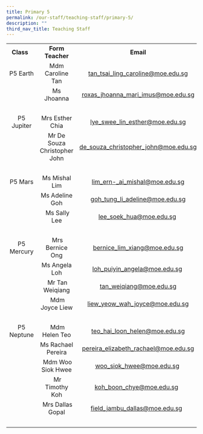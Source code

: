 ```yaml
---
title: Primary 5
permalink: /our-staff/teaching-staff/primary-5/
description: ""
third_nav_title: Teaching Staff
---
```

<table>
<tbody>
<tr>
<td style="text-align: center;"><b>Class&nbsp;&nbsp;</b><br>
</td>

<td style="text-align: center;"><b>Form Teacher</b></td>
<td style="text-align: center;"><b>Email</b>
</td>
</tr> 
<tr> 
<td style="text-align: center;"><br>P5 Earth<br><br>
</td>

<td style="text-align: center;">Mdm Caroline Tan<span style="text-align: left;"></span>
</td>
<td style="text-align: center;"><a href="mailto:tan_tsai_ling_caroline@moe.edu.sg" target="">tan_tsai_ling_caroline@moe.edu.sg</a><br>
</td>
</tr>
<tr>
<td>&nbsp;
</td>

<td style="text-align: center;">Ms Jhoanna</td>
<td style="text-align: center;"><a href="mailto:roxas_jhoanna_mari_imus@moe.edu.sg" target="">roxas_jhoanna_mari_imus@moe.edu.sg</a><br>
</td>
</tr>
<tr>
<td colspan="3">&nbsp;&nbsp;
</td>
</tr>
<tr>
<td style="text-align: center;">P5 Jupiter<br></td>

<td style="text-align: center;">Mrs Esther Chia<br></td>
<td style="text-align: center;"><a href="mailto:lye_swee_lin_esther@moe.edu.sg" target="">lye_swee_lin_esther@moe.edu.sg</a></td>
</tr>
<tr>
<td>&nbsp;</td>

<td style="text-align: center;">Mr De Souza Christopher John</td>
<td style="text-align: center;"><a href="mailto:de_souza_christopher_john@moe.edu.sg" target="">de_souza_christopher_john@moe.edu.sg</a><br></td>
</tr>
<tr>
<td colspan="3">&nbsp; &nbsp; &nbsp; &nbsp;
</td>
</tr>
<tr>
<td style="text-align: center;">P5 Mars</td>
<td style="text-align: center;">Ms Mishal Lim</td>
<td style="text-align: center;"><a href="mailto:lim_ern-_ai_mishal@moe.edu.sg" target="">lim_ern-_ai_mishal@moe.edu.sg</a><br></td>
</tr>

<tr>
<td></td>

<td style="text-align: center;">Ms Adeline Goh</td>
<td style="text-align: center;"><a href="mailto:goh_tung_li_adeline@moe.edu.sg" target="">goh_tung_li_adeline@moe.edu.sg</a></td>
</tr>
<tr>
<td>&nbsp;</td>
<td style="text-align: center;">&nbsp;Ms Sally Lee</td>
<td style="text-align: center;"><a href="mailto:lee_soek_hua@moe.edu.sg" target="">lee_soek_hua@moe.edu.sg</a>&nbsp;</td>
</tr>
<tr>
<td colspan="3">&nbsp; &nbsp; &nbsp; &nbsp;
</td>
</tr>
<tr>
<td style="text-align: center;">P5 Mercury<br>
</td>

<td style="text-align: center;"><b>&nbsp;</b>Mrs Bernice Ong
</td>
<td style="text-align: center;"><a href="mailto:bernice_lim_xiang@moe.edu.sg" target="">bernice_lim_xiang@moe.edu.sg</a><br>
</td>
</tr>
<tr>
<td>
</td>
<td style="text-align: center;">Ms Angela Loh</td>
<td style="text-align: center;"><a href="mailto:loh_puiyin_angela@moe.edu.sg" target="">loh_puiyin_angela@moe.edu.sg</a>&nbsp;<br>
</td>
</tr>
<tr>
<td>&nbsp;</td>
<td style="text-align: center;">&nbsp;Mr Tan Weiqiang</td>
<td style="text-align: center;"><a href="mailto:tan_weiqiang@moe.edu.sg" target="">tan_weiqiang@moe.edu.sg</a><br></td>
</tr>
	<tr>
<td>&nbsp;</td>
<td style="text-align: center;">&nbsp;Mdm Joyce Liew</td>
<td style="text-align: center;"><a href="mailto:liew_yeow_wah_joyce@moe.edu.sg" target="">liew_yeow_wah_joyce@moe.edu.sg</a><br></td>
</tr>
<tr>
<td colspan="3">&nbsp; &nbsp; &nbsp; &nbsp;
</td>
</tr>
<tr>
<td style="text-align: center;">P5 Neptune</td>

<td style="text-align: center;"><b>&nbsp;</b>Mdm Helen Teo</td>
<td style="text-align: center;"><a href="mailto:teo_hai_loon_helen@moe.edu.sg" target="">teo_hai_loon_helen@moe.edu.sg</a>
</td>
</tr>
<tr>
<td>
</td>

<td style="text-align: center;">Ms Rachael Pereira<br>
</td>
<td style="text-align: center;"><a href="mailto:pereira_elizabeth_rachael@moe.edu.sg" target="">pereira_elizabeth_rachael@moe.edu.sg</a>
</td>
</tr>
<tr>
<td>&nbsp;</td>
<td style="text-align: center;">&nbsp;Mdm Woo Siok Hwee</td>
<td style="text-align: center;"><a href="mailto:woo_siok_hwee@moe.edu.sg" target="">woo_siok_hwee@moe.edu.sg</a>&nbsp;</td>
</tr>
<tr>
<td>&nbsp;</td>
<td style="text-align: center;">&nbsp;Mr Timothy Koh</td>
<td style="text-align: center;"><a href="mailto:koh_boon_chye@moe.edu.sg" target="">koh_boon_chye@moe.edu.sg</a>&nbsp;&nbsp;</td></tr>
	<tr>
<td>&nbsp;</td>
<td style="text-align: center;">&nbsp;Mrs Dallas Gopal</td>
<td style="text-align: center;"><a href="mailto:field_jambu_dallas@moe.edu.sg" target="">field_jambu_dallas@moe.edu.sg</a>&nbsp;&nbsp;</td></tr>
<tr>
<td colspan="3">&nbsp; &nbsp; &nbsp; &nbsp;
</td>
</tr>
</tbody>
</table>